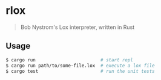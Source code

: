 # rlox

> Bob Nystrom's Lox interpreter, written in Rust

## Usage

```sh
$ cargo run                        # start repl
$ cargo run path/to/some-file.lox  # execute a lox file
$ cargo test                       # run the unit tests
```

